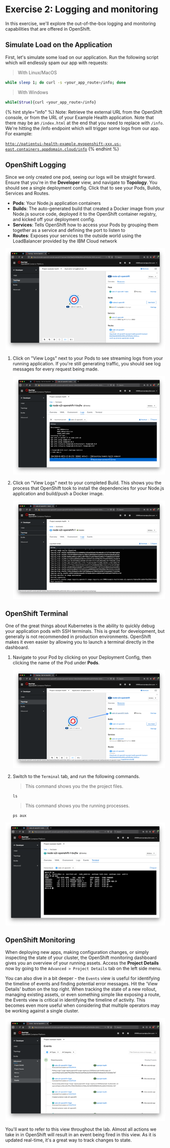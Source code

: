 # Exercise 2: Logging and monitoring

In this exercise, we'll explore the out-of-the-box logging and monitoring capabilities that are offered in OpenShift.

## Simulate Load on the Application

First, let's simulate some load on our application. Run the following script which will endlessly spam our app with requests:

> With Linux/MacOS
```bash
while sleep 1; do curl -s <your_app_route>/info; done
```

> With Windows
```bash
while($true){curl <your_app_route>/info}
```

{% hint style="info" %}
Note: Retrieve the external URL from the OpenShift console, or from the URL of your Example Health application. Note that there may be an `/index.html` at the end that you need to replace with `/info`. We're hitting the /info endpoint which will trigger some logs from our app. For example:

[`http://patientui-health-example.myopenshift-xxx.us-east.containers.appdomain.cloud/info`](http://patientui-health-example.myopenshift-341665-66631af3eb2bd8030c5bb56d415b8851-0001.us-east.containers.appdomain.cloud/jee.html)
{% endhint %}

## OpenShift Logging

Since we only created one pod, seeing our logs will be straight forward. Ensure that you're in the **Developer** view, and navigate to **Topology**. You should see a single deployment config. Click that to see your Pods, Builds, Services and Routes.

* **Pods**: Your Node.js application containers
* **Builds**: The auto-generated build that created a Docker image from your Node.js source code, deployed it to the OpenShift container registry, and kicked off your deployment config.
* **Services**: Tells OpenShift how to access your Pods by grouping them together as a service and defining the port to listen to
* **Routes**: Exposes your services to the outside world using the LoadBalancer provided by the IBM Cloud network

![Topology Deployment Config](../.gitbook/assets/topology-dc.png)


1. Click on "View Logs" next to your Pods to see streaming logs from your running application. If you're still generating traffic, you should see log messages for every request being made.

    ![Pod Logs](../.gitbook/assets/podlogs.png)

1. Click on "View Logs" next to your completed Build. This shows you the process that OpenShift took to install the dependencies for your Node.js application and build/push a Docker image.

    ![Build Logs](../.gitbook/assets/buildlogs.png)

## OpenShift Terminal

One of the great things about Kubernetes is the ability to quickly debug your application pods with SSH terminals. This is great for development, but generally is not recommended in production environments. OpenShift makes it even easier by allowing you to launch a terminal directly in the dashboard.

1. Navigate to your Pod by clicking on your Deployment Config, then clicking the name of the Pod under **Pods**. 

    ![Navigate to Pod](../.gitbook/assets/podarrow.png)

1. Switch to the `Terminal` tab, and run the following commands.

    > This command shows you the the project files.
    ```console
    ls
    ```

    > This command shows you the running processes.
    ```console
    ps aux
    ```

![Terminal](../.gitbook/assets/terminal.png)

## OpenShift Monitoring

When deploying new apps, making configuration changes, or simply inspecting the state of your cluster, the OpenShift monitoring dashboard gives you an overview of your running assets. Access the **Project Details** now by going to the `Advanced > Project Details` tab on the left side menu.

You can also dive in a bit deeper - the `Events` view is useful for identifying the timeline of events and finding potential error messages. Hit the 'View Details' button on the top right. When tracking the state of a new rollout, managing existing assets, or even something simple like exposing a route, the Events view is critical in identifying the timeline of activity. This becomes even more useful when considering that multiple operators may be working against a single cluster.

![View Details](../.gitbook/assets/projectevents.png)

You'll want to refer to this view throughout the lab. Almost all actions we take in in OpenShift will result in an event being fired in this view. As it is updated real-time, it's a great way to track changes to state.
